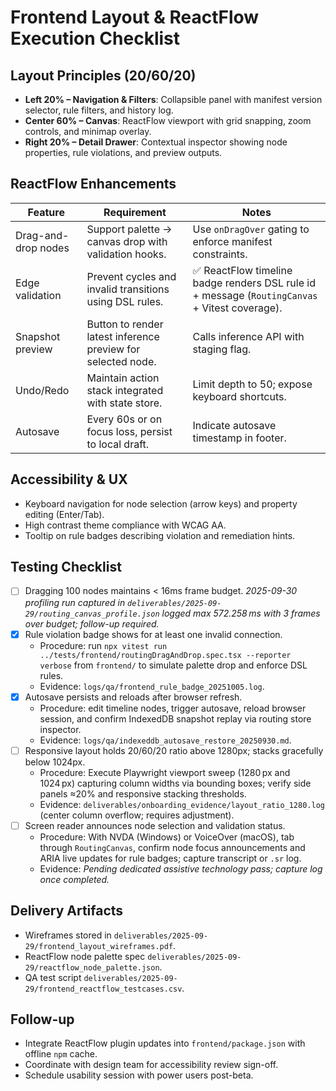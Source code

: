 # Frontend Layout & ReactFlow Execution Checklist

## Layout Principles (20/60/20)
- **Left 20% – Navigation & Filters**: Collapsible panel with manifest version selector, rule filters, and history log.
- **Center 60% – Canvas**: ReactFlow viewport with grid snapping, zoom controls, and minimap overlay.
- **Right 20% – Detail Drawer**: Contextual inspector showing node properties, rule violations, and preview outputs.

## ReactFlow Enhancements
| Feature | Requirement | Notes |
| --- | --- | --- |
| Drag-and-drop nodes | Support palette -> canvas drop with validation hooks. | Use `onDragOver` gating to enforce manifest constraints. |
| Edge validation | Prevent cycles and invalid transitions using DSL rules. | ✅ ReactFlow timeline badge renders DSL rule id + message (`RoutingCanvas` + Vitest coverage). |
| Snapshot preview | Button to render latest inference preview for selected node. | Calls inference API with staging flag. |
| Undo/Redo | Maintain action stack integrated with state store. | Limit depth to 50; expose keyboard shortcuts. |
| Autosave | Every 60s or on focus loss, persist to local draft. | Indicate autosave timestamp in footer. |

## Accessibility & UX
- Keyboard navigation for node selection (arrow keys) and property editing (Enter/Tab).
- High contrast theme compliance with WCAG AA.
- Tooltip on rule badges describing violation and remediation hints.

## Testing Checklist
- [ ] Dragging 100 nodes maintains < 16ms frame budget. _2025-09-30 profiling run captured in `deliverables/2025-09-29/routing_canvas_profile.json` logged max 572.258 ms with 3 frames over budget; follow-up required._
- [x] Rule violation badge shows for at least one invalid connection.
  - Procedure: run `npx vitest run ../tests/frontend/routingDragAndDrop.spec.tsx --reporter verbose` from `frontend/` to simulate palette drop and enforce DSL rules.
  - Evidence: `logs/qa/frontend_rule_badge_20251005.log`.
- [x] Autosave persists and reloads after browser refresh.
  - Procedure: edit timeline nodes, trigger autosave, reload browser session, and confirm IndexedDB snapshot replay via routing store inspector.
  - Evidence: `logs/qa/indexeddb_autosave_restore_20250930.md`.
- [ ] Responsive layout holds 20/60/20 ratio above 1280px; stacks gracefully below 1024px.
  - Procedure: Execute Playwright viewport sweep (1280 px and 1024 px) capturing column widths via bounding boxes; verify side panels ≈20% and responsive stacking thresholds.
  - Evidence: `deliverables/onboarding_evidence/layout_ratio_1280.log` (center column overflow; requires adjustment).
- [ ] Screen reader announces node selection and validation status.
  - Procedure: With NVDA (Windows) or VoiceOver (macOS), tab through `RoutingCanvas`, confirm node focus announcements and ARIA live updates for rule badges; capture transcript or `.sr` log.
  - Evidence: _Pending dedicated assistive technology pass; capture log once completed._

## Delivery Artifacts
- Wireframes stored in `deliverables/2025-09-29/frontend_layout_wireframes.pdf`.
- ReactFlow node palette spec `deliverables/2025-09-29/reactflow_node_palette.json`.
- QA test script `deliverables/2025-09-29/frontend_reactflow_testcases.csv`.

## Follow-up
- Integrate ReactFlow plugin updates into `frontend/package.json` with offline `npm` cache.
- Coordinate with design team for accessibility review sign-off.
- Schedule usability session with power users post-beta.
